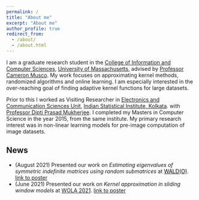 ```yaml
---
permalink: /
title: "About me"
excerpt: "About me"
author_profile: true
redirect_from: 
  - /about/
  - /about.html
---
```


I am a graduate research student in the [College of Information and Computer Sciences](https://www.cics.umass.edu/), [University of Massachusetts](https://www.umass.edu/), advised by [Professor Cameron Musco](https://www.cameronmusco.com). My work focuses on approximating kernel methods, randomized algorithms and online learning. I am especially interested in the over-reaching goal of finding adaptive kernel functions for large datasets.

Prior to this I worked as Visiting Researcher in [Electronics and Communication Sciences Unit](https://www.isical.ac.in/~ecsu), [Indian Statistical Institute, Kolkata](https://www.isical.ac.in). with [Professor Dipti Prasad Mukherjee](https://www.isical.ac.in/~dipti/). I completed my Masters in Computer Science in the year 2015, from the same institute. My primary research interest was in non-linear learning models for pre-image computation of image datasets.

## News

* (August 2021) Presented our work on *Estimating eigenvalues of symmetric indefinite matrices using random submatrices* at <a href="https://waldo2021.github.io/" style="color: black;">WALD(O)</a>. [link to poster](https://drive.google.com/file/d/1YiBQzSQ7trBYcctzdalm0E1A6d7HbjUB/view?usp=sharing)
* (June 2021) Presented our work on *Kernel approximation in sliding window models* at [WOLA 2021](https://www.local-algorithms.com/). [link to poster](https://www.local-algorithms.com/posters/archan.pdf)
